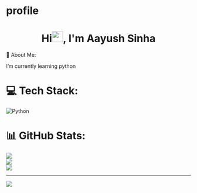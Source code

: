 # profile
 <h1 align="center">Hi<img src="https://media0.giphy.com/media/w1OBpBd7kJqHrJnJ13/giphy.gif?cid=ecf05e47h725kwv0sspzozkw09vmylceczlowrmxd1pljclb&rid=giphy.gif&ct=s" width="30px" height="30px">, I'm Aayush Sinha</h1

# 💫 About Me:
 I’m currently learning  python 


# 💻 Tech Stack:
![Python](https://img.shields.io/badge/python-3670A0?style=for-the-badge&logo=python&logoColor=ffdd54)
# 📊 GitHub Stats:
![](https://github-readme-stats.vercel.app/api?username=Aayushsinha09&theme=dracula&hide_border=false&include_all_commits=true&count_private=true)<br/>
![](https://github-readme-streak-stats.herokuapp.com/?user=Aayushsinha09&theme=dracula&hide_border=false)<br/>
![](https://github-readme-stats.vercel.app/api/top-langs/?username=Aayushsinha09&theme=dracula&hide_border=false&include_all_commits=true&count_private=true&layout=compact)

---
[![](https://visitcount.itsvg.in/api?id=Aayushsinha09&icon=0&color=0)](https://visitcount.itsvg.in)

